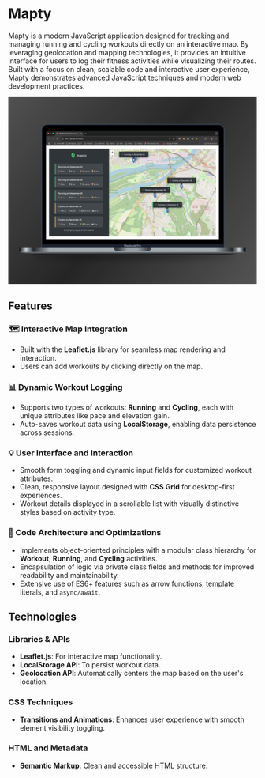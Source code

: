 # Mapty

Mapty is a modern JavaScript application designed for tracking and managing running and cycling workouts directly on an interactive map. By leveraging geolocation and mapping technologies, it provides an intuitive interface for users to log their fitness activities while visualizing their routes. Built with a focus on clean, scalable code and interactive user experience, Mapty demonstrates advanced JavaScript techniques and modern web development practices.

![Mapty Screenshot](mapty-mockup.png)

## Features

### 🗺️ Interactive Map Integration
- Built with the **Leaflet.js** library for seamless map rendering and interaction.
- Users can add workouts by clicking directly on the map.

### 📊 Dynamic Workout Logging
- Supports two types of workouts: **Running** and **Cycling**, each with unique attributes like pace and elevation gain.
- Auto-saves workout data using **LocalStorage**, enabling data persistence across sessions.

### 💡 User Interface and Interaction
- Smooth form toggling and dynamic input fields for customized workout attributes.
- Clean, responsive layout designed with **CSS Grid** for desktop-first experiences.
- Workout details displayed in a scrollable list with visually distinctive styles based on activity type.

### 🚀 Code Architecture and Optimizations
- Implements object-oriented principles with a modular class hierarchy for **Workout**, **Running**, and **Cycling** activities.
- Encapsulation of logic via private class fields and methods for improved readability and maintainability.
- Extensive use of ES6+ features such as arrow functions, template literals, and `async/await`.

## Technologies

### Libraries & APIs
- **Leaflet.js**: For interactive map functionality.
- **LocalStorage API**: To persist workout data.
- **Geolocation API**: Automatically centers the map based on the user's location.

### CSS Techniques
- **Transitions and Animations**: Enhances user experience with smooth element visibility toggling.

### HTML and Metadata
- **Semantic Markup**: Clean and accessible HTML structure.
